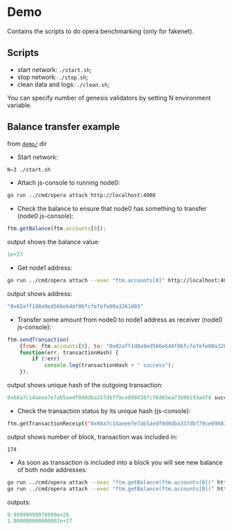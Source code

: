 # Demo

Contains the scripts to do opera benchmarking (only for fakenet).

## Scripts

  - start network: `./start.sh`;
  - stop network: `./stop.sh`;
  - clean data and logs: `./clean.sh`;

You can specify number of genesis validators by setting N environment variable.

## Balance transfer example

from [`demo/`](./demo/) dir

* Start network:
```sh
N=3 ./start.sh
```

* Attach js-console to running node0:
```sh
go run ../cmd/opera attach http://localhost:4000
```

* Check the balance to ensure that node0 has something to transfer (node0 js-console):
```js
ftm.getBalance(ftm.accounts[0]);
```
 
 output shows the balance value:
```js
1e+27
```

* Get node1 address:
```sh
go run ../cmd/opera attach --exec "ftm.accounts[0]" http://localhost:4001
```
 output shows address:
```js
"0x02aff1d0a9ed566e644f06fcfe7efe00a3261d03"
```

* Transfer some amount from node0 to node1 address as receiver (node0 js-console):
```js
ftm.sendTransaction(
	{from: ftm.accounts[0], to: "0x02aff1d0a9ed566e644f06fcfe7efe00a3261d03", value:  "1000000000"},
	function(err, transactionHash) {
        if (!err)
            console.log(transactionHash + " success");
    });
```
 output shows unique hash of the outgoing transaction:
```js
0x68a7c1daeee7e7ab5aedf0d0dba337dbf79ce0988387cf6d63ea73b98193adfd success
```

* Check the transaction status by its unique hash (js-console):
```sh
ftm.getTransactionReceipt("0x68a7c1daeee7e7ab5aedf0d0dba337dbf79ce0988387cf6d63ea73b98193adfd").blockNumber
```
 output shows number of block, transaction was included in:
```
174
```

* As soon as transaction is included into a block you will see new balance of both node addresses:
```sh
go run ../cmd/opera attach --exec "ftm.getBalance(ftm.accounts[0])" http://localhost:4000
go run ../cmd/opera attach --exec "ftm.getBalance(ftm.accounts[0])" http://localhost:4001
```
 outputs:
```js
9.99999999978999e+26
1.000000000000001e+27
```
